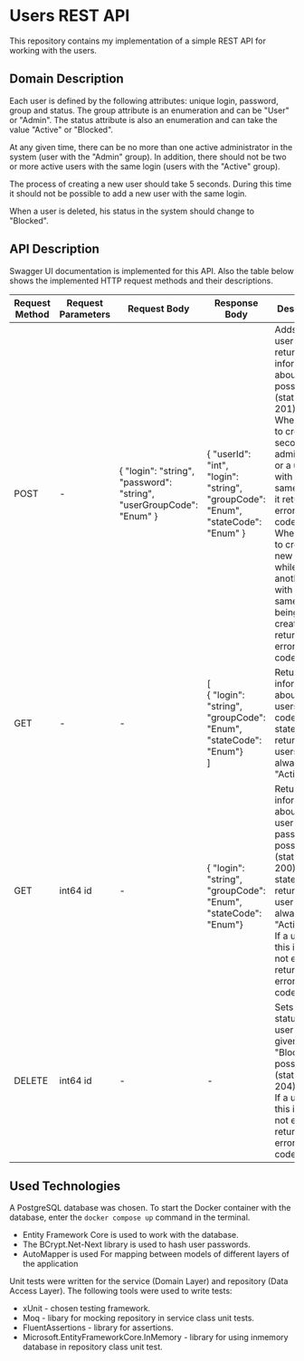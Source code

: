 # Users REST API
This repository contains my implementation of a simple REST API for working with the users.
## Domain Description
Each user is defined by the following attributes: unique login, password, group and status. The group attribute is an enumeration and can be "User" or "Admin". The status attribute is also an enumeration and can take the value "Active" or "Blocked".

At any given time, there can be no more than one active administrator in the system (user with the "Admin" group). In addition, there should not be two or more active users with the same login (users with the "Active" group).

The process of creating a new user should take 5 seconds. During this time it should not be possible to add a new user with the same login.

When a user is deleted, his status in the system should change to "Blocked".

## API Description
Swagger UI documentation is implemented for this API. Also the table below shows the implemented HTTP request methods and their descriptions.

| Request Method  | Request Parameters | Request Body | Response Body | Description |
| --------------- | ---------- | ----- |-------- | ------ | 
| POST            | -          | { "login": "string",<br>"password": "string",<br>"userGroupCode": "Enum" } | { "userId": "int",<br> "login": "string",<br> "groupCode": "Enum",<br> "stateCode": "Enum" }| Adds a new user and returns information about him, if possible (status code 201)<br>When trying to create a second administrator or a user with the same login,<br> it returns an error (status code 409)<br>When trying to create a new user while another one with the same login is being<br> created, it returns an error (status code 422)|
| GET             | -          |  - | [<br>{ "login": "string",<br>"groupCode": "Enum",<br>"stateCode": "Enum"}<br>] | Returns information about all users (status code 200)<br>stateCode of returned users is always "Active" |
| GET             | int64 id   | - | <br>{ "login": "string",<br>"groupCode": "Enum",<br>"stateCode": "Enum"}<br> | Returns information about the user with the passed id if possible (status code 200)<br>stateCode of returned user is always "Active"<br>If a user with this id does not exist, returns an error (status code 404) | 
| DELETE          | int64 id   | - | - | Sets the status of the user with the given id to "Blocked" if possible (status code 204)<br>If a user with this id does not exist, returns an error (status code 404)|

## Used Technologies
A PostgreSQL database was chosen. To start the Docker container with the database, enter the ```docker compose up``` command in the terminal.

* Entity Framework Core is used to work with the database.
* The BCrypt.Net-Next library is used to hash user passwords.
* AutoMapper is used For mapping between models of different layers of the application

Unit tests were written for the service (Domain Layer) and repository (Data Access Layer). The following tools were used to write tests:
* xUnit - chosen testing framework.
* Moq - libary for mocking repository in service class unit tests.
* FluentAssertions - library for assertions.
* Microsoft.EntityFrameworkCore.InMemory - library for using inmemory database in repository class unit test.
